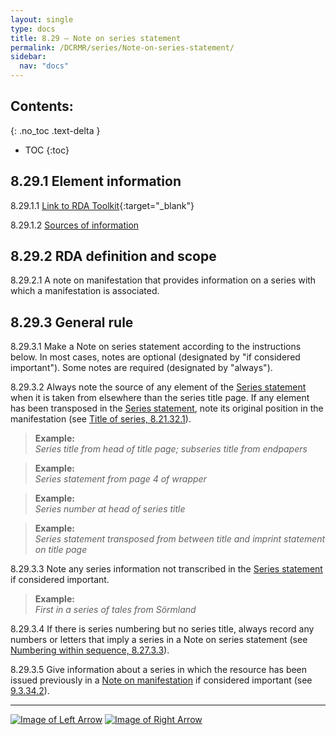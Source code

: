 ```yaml
---
layout: single
type: docs
title: 8.29 — Note on series statement
permalink: /DCRMR/series/Note-on-series-statement/
sidebar:
  nav: "docs"
---
```


## Contents:
{: .no_toc .text-delta }

- TOC
{:toc}

## 8.29.1 Element information

<a name="8.29.1.1">8.29.1.1</a> [Link to RDA Toolkit](https://access.rdatoolkit.org/Content/Index?externalId=en-US_ala-ec428639-be29-3981-88e6-654cb35bbd9c){:target="_blank"}

<a name="8.29.1.2">8.29.1.2</a> [Sources of information](/DCRMR/additional-notes/#9011-sources-of-information)

## 8.29.2 RDA definition and scope

<a name="8.29.2.1">8.29.2.1</a> A note on manifestation that provides information on a series with which a manifestation is associated.

## 8.29.3 General rule

<a name="8.29.3.1">8.29.3.1</a> Make a Note on series statement according to the instructions below. In most cases, notes are optional (designated by "if considered important"). Some notes are required (designated by "always").

<a name="8.29.3.2">8.29.3.2</a> Always note the source of any element of the [Series statement](/DCRMR/series/Series-statement/) when it is taken from elsewhere than the series title page. If any element has been transposed in the [Series statement](/DCRMR/series/Series-statement/), note its original position in the manifestation (see [Title of series, 8.21.32.1](/DCRMR/series/Title-of-series/#8.21.32.1)).

>**Example:**    
><CITE>Series title from head of title page; subseries title from endpapers</CITE>  

>**Example:**    
><CITE>Series statement from page 4 of wrapper</CITE>  

>**Example:**    
><CITE>Series number at head of series title</CITE>  

>**Example:**    
><CITE>Series statement transposed from between title and imprint statement on title page</CITE>  

<a name="8.29.3.3">8.29.3.3</a> Note any series information not transcribed in the [Series statement](/DCRMR/series/Series-statement/) if considered important.  

>**Example:**    
><CITE>First in a series of tales from Sörmland</CITE>  

<a name="8.29.3.4">8.29.3.4</a> If there is series numbering but no series title, always record any numbers or letters that imply a series in a Note on series statement (see [Numbering within sequence, 8.27.3.3](/DCRMR/series/Numbering-within-sequence/#8.27.3.3)).

<a name="8.29.3.5">8.29.3.5</a> Give information about a series in which the resource has been issued previously in a [Note on manifestation](/DCRMR/additional-notes/Note-on-manifestation/) if considered important (see [9.3.34.2](/DCRMR/additional-notes/Note-on-manifestation/#9.3.34.2)).

---

[![Image of Left Arrow](https://rbms-bsc.github.io/DCRMR/assets/pictures/navigation/Arrow_Left.png "8.27 — Numbering within sequence")](/DCRMR/series/Numbering-within-sequence/) [![Image of Right Arrow](https://rbms-bsc.github.io/DCRMR/assets/pictures/navigation/Arrow_Right.png "9 — Additional notes")](/DCRMR/additional-notes/)
